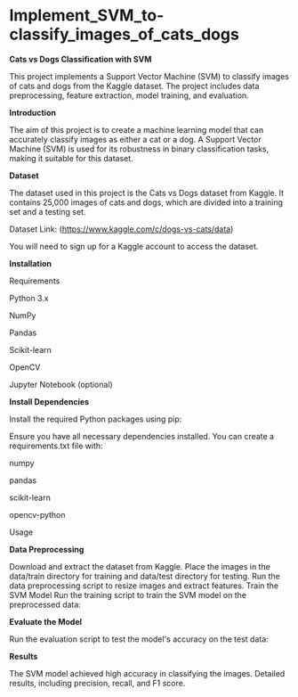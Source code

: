 # Implement_SVM_to-classify_images_of_cats_dogs

**Cats vs Dogs Classification with SVM**

This project implements a Support Vector Machine (SVM) to classify images of cats and dogs from the Kaggle dataset. The project includes data preprocessing, feature extraction, model training, and evaluation.

**Introduction**

The aim of this project is to create a machine learning model that can accurately classify images as either a cat or a dog. A Support Vector Machine (SVM) is used for its robustness in binary classification tasks, making it suitable for this dataset.

**Dataset**

The dataset used in this project is the Cats vs Dogs dataset from Kaggle. It contains 25,000 images of cats and dogs, which are divided into a training set and a testing set.

Dataset Link:  (https://www.kaggle.com/c/dogs-vs-cats/data)

You will need to sign up for a Kaggle account to access the dataset.

**Installation**

Requirements

Python 3.x

NumPy

Pandas

Scikit-learn

OpenCV

Jupyter Notebook (optional)


**Install Dependencies**

Install the required Python packages using pip:

Ensure you have all necessary dependencies installed. You can create a requirements.txt file with:

numpy

pandas

scikit-learn

opencv-python

Usage

**Data Preprocessing**

Download and extract the dataset from Kaggle.
Place the images in the data/train directory for training and data/test directory for testing.
Run the data preprocessing script to resize images and extract features.
Train the SVM Model
Run the training script to train the SVM model on the preprocessed data:

**Evaluate the Model**

Run the evaluation script to test the model's accuracy on the test data:

**Results**

The SVM model achieved high accuracy in classifying the images. Detailed results, including precision, recall, and F1 score.

